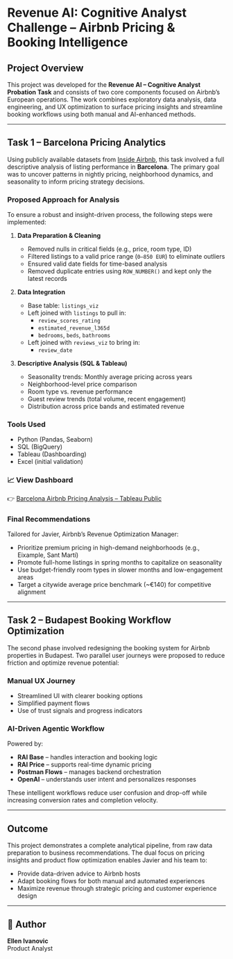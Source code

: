 # Revenue AI: Cognitive Analyst Challenge – Airbnb Pricing & Booking Intelligence

## Project Overview
This project was developed for the **Revenue AI – Cognitive Analyst Probation Task** and consists of two core components focused on Airbnb’s European operations. The work combines exploratory data analysis, data engineering, and UX optimization to surface pricing insights and streamline booking workflows using both manual and AI-enhanced methods.

---

## Task 1 – Barcelona Pricing Analytics

Using publicly available datasets from [Inside Airbnb](http://insideairbnb.com/get-the-data.html), this task involved a full descriptive analysis of listing performance in **Barcelona**. The primary goal was to uncover patterns in nightly pricing, neighborhood dynamics, and seasonality to inform pricing strategy decisions.

### Proposed Approach for Analysis
To ensure a robust and insight-driven process, the following steps were implemented:

1. **Data Preparation & Cleaning**
   - Removed nulls in critical fields (e.g., price, room type, ID)
   - Filtered listings to a valid price range (`0–850 EUR`) to eliminate outliers
   - Ensured valid date fields for time-based analysis
   - Removed duplicate entries using `ROW_NUMBER()` and kept only the latest records

2. **Data Integration**
   - Base table: `listings_viz`
   - Left joined with `listings` to pull in:
     - `review_scores_rating`
     - `estimated_revenue_l365d`
     - `bedrooms`, `beds`, `bathrooms`
   - Left joined with `reviews_viz` to bring in:
     - `review_date`

3. **Descriptive Analysis (SQL & Tableau)**
   - Seasonality trends: Monthly average pricing across years
   - Neighborhood-level price comparison
   - Room type vs. revenue performance
   - Guest review trends (total volume, recent engagement)
   - Distribution across price bands and estimated revenue

### Tools Used
- Python (Pandas, Seaborn)
- SQL (BigQuery)
- Tableau (Dashboarding)
- Excel (initial validation)

### 📈 View Dashboard
👉 [Barcelona Airbnb Pricing Analysis – Tableau Public](https://public.tableau.com/views/BarcelonaAirbnbPricingAnalysis/Dashboard2)

### Final Recommendations
Tailored for Javier, Airbnb’s Revenue Optimization Manager:
- Prioritize premium pricing in high-demand neighborhoods (e.g., Eixample, Sant Martí)
- Promote full-home listings in spring months to capitalize on seasonality
- Use budget-friendly room types in slower months and low-engagement areas
- Target a citywide average price benchmark (~€140) for competitive alignment

---

## Task 2 – Budapest Booking Workflow Optimization

The second phase involved redesigning the booking system for Airbnb properties in Budapest. Two parallel user journeys were proposed to reduce friction and optimize revenue potential:

### Manual UX Journey
- Streamlined UI with clearer booking options
- Simplified payment flows
- Use of trust signals and progress indicators

### AI-Driven Agentic Workflow
Powered by:
- **RAI Base** – handles interaction and booking logic
- **RAI Price** – supports real-time dynamic pricing
- **Postman Flows** – manages backend orchestration
- **OpenAI** – understands user intent and personalizes responses

These intelligent workflows reduce user confusion and drop-off while increasing conversion rates and completion velocity.

---

## Outcome
This project demonstrates a complete analytical pipeline, from raw data preparation to business recommendations. The dual focus on pricing insights and product flow optimization enables Javier and his team to:

- Provide data-driven advice to Airbnb hosts
- Adapt booking flows for both manual and automated experiences
- Maximize revenue through strategic pricing and customer experience design

---

## 👋 Author
**Ellen Ivanovic**  
Product Analyst


